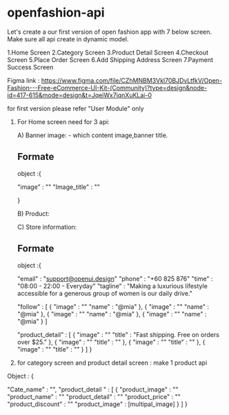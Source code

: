 # openfashion-api

Let's create a our first version of open fashion app with 7 below screen. Make sure all api create in dynamic model. 

1.Home Screen
2.Category Screen
3.Product Detail Screen
4.Checkout Screen
5.Place Order Screen
6.Add Shipping Address Screen
7.Payment Success Screen

Figma link : https://www.figma.com/file/CZhMNBM3Vkl70BJDvLtfkV/Open-Fashion---Free-eCommerce-UI-Kit-(Community)?type=design&node-id=417-615&mode=design&t=JqeiWx7iqnXuKLai-0

for first version please refer "User Module" only


1) For Home screen need for 3 api: 

    A) Banner image: - which content image,banner title.
    
    Formate
    -------
    object :{
    
    "image" : ""
    "Image_title" : ""
    
    }
    
    B) Product:
    
    
    C) Store information:
    
    Formate
    -------
    object :{
    
    "email" : "support@openui.design"
    "phone" : "+60 825 876"
    "time" : "08:00 - 22:00 - Everyday"
    "tagline" : "Making a luxurious lifestyle accessible for a generous group of women is our daily drive."
    
    "follow" : [ {
    "image" : ""
    "name" : "@mia"
    },
        {
    "image" : ""
    "name" : "@mia"
    },
        {
    "image" : ""
    "name" : "@mia"
    },
        {
    "image" : ""
    "name" : "@mia"
    }
    ]

    "product_detail" : [ {
    "image" : ""
    "title" : "Fast shipping. Free on orders over $25."
    },
        {
    "image" : ""
    "title" : ""
    },
        {
    "image" : ""
    "title" : ""
    },
        {
    "image" : ""
    "title" : ""
    }
    ]
    }
    
2) for category screen and product detail screen : make 1 product api

 Object : {
 
 "Cate_name" : "",
 "product_detail " : [
 {
    "product_image" : ""
    "product_name" : ""
    "product_detail" : ""
    "product_price" : ""
    "product_discount" : ""
    "product_image" : [multipal_image]
  }
 ]
}
    
